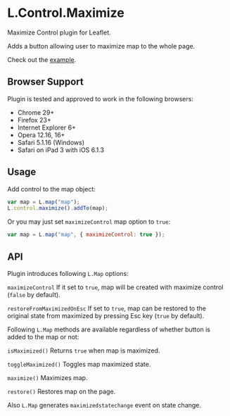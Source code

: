 L.Control.Maximize
==================

Maximize Control plugin for Leaflet.

Adds a button allowing user to maximize map to the whole page.

Check out the [example](http://keta.github.io/L.Control.Maximize/example.html).


Browser Support
---------------

Plugin is tested and approved to work in the following browsers:

* Chrome 29+
* Firefox 23+
* Internet Explorer 6+
* Opera 12.16, 16+
* Safari 5.1.16 (Windows)
* Safari on iPad 3 with iOS 6.1.3


Usage
-----

Add control to the map object:

```js
var map = L.map("map");
L.control.maximize().addTo(map);
```

Or you may just set `maximizeControl` map option to `true`:

```js
var map = L.map("map", { maximizeControl: true });
```


API
---

Plugin introduces following `L.Map` options:

`maximizeControl` If it set to `true`, map will be created with maximize control (`false` by default).

`restoreFromMaximizedOnEsc` If set to `true`, map can be restored to the original state from maximized by pressing Esc key (`true` by default).

Following `L.Map` methods are available regardless of whether button is added to the map or not:

`isMaximized()` Returns `true` when map is maximized.

`toggleMaximized()` Toggles map maximized state.

`maximize()` Maximizes map.

`restore()` Restores map on the page.

Also `L.Map` generates `maximizedstatechange` event on state change.

